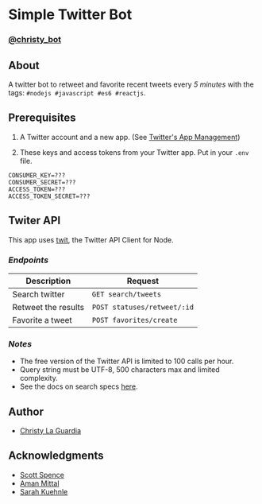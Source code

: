 # Simple Twitter Bot

### [@christy_bot](https://twitter.com/christy_bot)

## About

A twitter bot to retweet and favorite recent tweets every *5 minutes* with the tags: `#nodejs #javascript #es6 #reactjs`.

## Prerequisites

1. A Twitter account and a new app. (See [Twitter's App Management](https://apps.twitter.com/))

2. These keys and access tokens from your Twitter app. Put in your `.env` file.

```
CONSUMER_KEY=???
CONSUMER_SECRET=???
ACCESS_TOKEN=???
ACCESS_TOKEN_SECRET=???
```

## Twiter API

This app uses [twit](https://www.npmjs.com/package/twit), the Twitter API Client for Node.

### *Endpoints*

Description | Request
--|--
Search twitter | `GET search/tweets`
Retweet the results | `POST statuses/retweet/:id`
Favorite a tweet | `POST favorites/create`

### *Notes*

* The free version of the Twitter API is limited to 100 calls per hour.
* Query string must be UTF-8, 500 characters max and limited complexity.
* See the docs on search specs [here](https://developer.twitter.com/en/docs/tweets/search/api-reference/get-search-tweets).

## Author

* [Christy La Guardia](https://www.laguardia.io/)

## Acknowledgments

* [Scott Spence](https://medium.freecodecamp.org/easily-set-up-your-own-twitter-bot-4aeed5e61f7f)
* [Aman Mittal](https://hackernoon.com/create-a-simple-twitter-bot-with-node-js-5b14eb006c08)
* [Sarah Kuehnle](https://ursooperduper.github.io/2014/11/03/twitter-bot-with-node-js-part-3.html)
